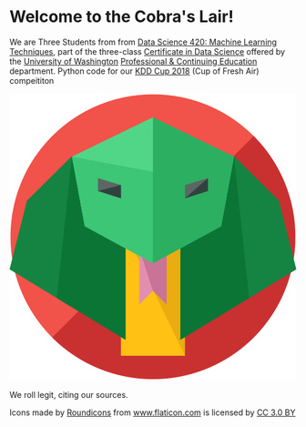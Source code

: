 # Welcome to the Cobra's Lair!
We are Three Students from from [Data Science 420: Machine Learning Techniques](https://www.pce.uw.edu/courses/data-science-machine-learning-techniques), part of the three-class [Certificate in Data Science](https://www.pce.uw.edu/certificates/data-science) offered by the [University of Washington](http://www.washington.edu/) [Professional & Continuing Education](https://www.pce.uw.edu/) department.
Python code for our [KDD Cup 2018](biendata.com/competition/kdd_2018) (Cup of Fresh Air) compeititon

![cobra icon](icons/snake.svg)

We roll legit, citing our sources.
<div>Icons made by <a href="https://www.flaticon.com/authors/roundicons" title="Roundicons">Roundicons</a> from <a href="https://www.flaticon.com/" title="Flaticon">www.flaticon.com</a> is licensed by <a href="http://creativecommons.org/licenses/by/3.0/" title="Creative Commons BY 3.0" target="_blank">CC 3.0 BY</a></div>
